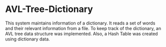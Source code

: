 # AVL-Tree-Dictionary
This system maintains information of a dictionary. It reads a set of words and their relevant information from a file. To keep track of the dictionary, an AVL tree data structure was implemented. Also, a Hash Table was created using dictionary data.
